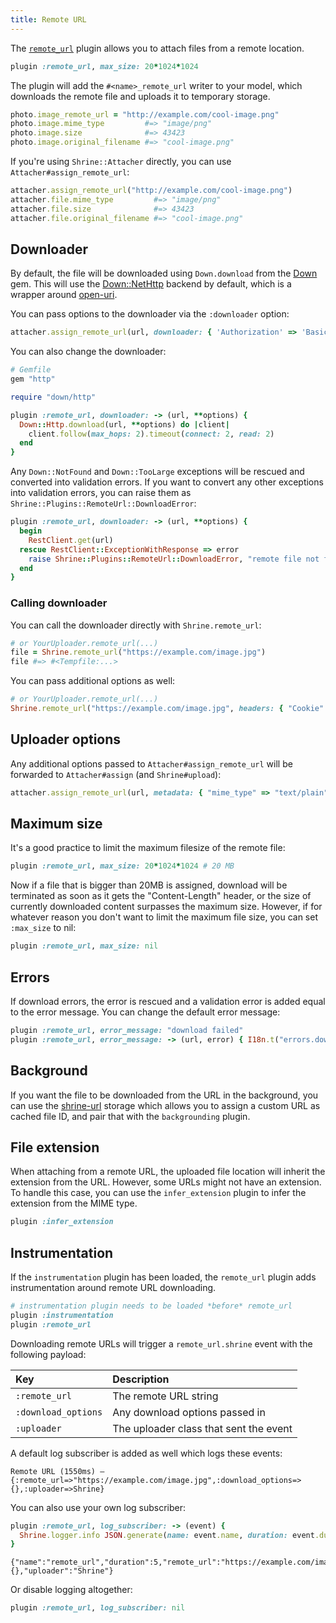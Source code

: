 ```yaml
---
title: Remote URL
---
```


The [`remote_url`][remote_url] plugin allows you to attach files from a remote
location.

```rb
plugin :remote_url, max_size: 20*1024*1024
```

The plugin will add the `#<name>_remote_url` writer to your model, which
downloads the remote file and uploads it to temporary storage.

```rb
photo.image_remote_url = "http://example.com/cool-image.png"
photo.image.mime_type         #=> "image/png"
photo.image.size              #=> 43423
photo.image.original_filename #=> "cool-image.png"
```

If you're using `Shrine::Attacher` directly, you can use
`Attacher#assign_remote_url`:

```rb
attacher.assign_remote_url("http://example.com/cool-image.png")
attacher.file.mime_type         #=> "image/png"
attacher.file.size              #=> 43423
attacher.file.original_filename #=> "cool-image.png"
```

## Downloader

By default, the file will be downloaded using `Down.download` from the [Down]
gem. This will use the [Down::NetHttp] backend by default, which is a wrapper
around [open-uri].

You can pass options to the downloader via the `:downloader` option:

```rb
attacher.assign_remote_url(url, downloader: { 'Authorization' => 'Basic ...' })
```

You can also change the downloader:

```rb
# Gemfile
gem "http"
```
```rb
require "down/http"

plugin :remote_url, downloader: -> (url, **options) {
  Down::Http.download(url, **options) do |client|
    client.follow(max_hops: 2).timeout(connect: 2, read: 2)
  end
}
```

Any `Down::NotFound` and `Down::TooLarge` exceptions will be rescued and
converted into validation errors. If you want to convert any other exceptions
into validation errors, you can raise them as
`Shrine::Plugins::RemoteUrl::DownloadError`:

```rb
plugin :remote_url, downloader: -> (url, **options) {
  begin
    RestClient.get(url)
  rescue RestClient::ExceptionWithResponse => error
    raise Shrine::Plugins::RemoteUrl::DownloadError, "remote file not found"
  end
}
```

### Calling downloader

You can call the downloader directly with `Shrine.remote_url`:

```rb
# or YourUploader.remote_url(...)
file = Shrine.remote_url("https://example.com/image.jpg")
file #=> #<Tempfile:...>
```

You can pass additional options as well:

```rb
# or YourUploader.remote_url(...)
Shrine.remote_url("https://example.com/image.jpg", headers: { "Cookie" => "..." })
```

## Uploader options

Any additional options passed to `Attacher#assign_remote_url` will be forwarded
to `Attacher#assign` (and `Shrine#upload`):

```rb
attacher.assign_remote_url(url, metadata: { "mime_type" => "text/plain" })
```

## Maximum size

It's a good practice to limit the maximum filesize of the remote file:

```rb
plugin :remote_url, max_size: 20*1024*1024 # 20 MB
```

Now if a file that is bigger than 20MB is assigned, download will be terminated
as soon as it gets the "Content-Length" header, or the size of currently
downloaded content surpasses the maximum size. However, if for whatever reason
you don't want to limit the maximum file size, you can set `:max_size` to nil:

```rb
plugin :remote_url, max_size: nil
```

## Errors

If download errors, the error is rescued and a validation error is added equal
to the error message. You can change the default error message:

```rb
plugin :remote_url, error_message: "download failed"
plugin :remote_url, error_message: -> (url, error) { I18n.t("errors.download_failed") }
```

## Background

If you want the file to be downloaded from the URL in the background, you can
use the [shrine-url] storage which allows you to assign a custom URL as cached
file ID, and pair that with the `backgrounding` plugin.

## File extension

When attaching from a remote URL, the uploaded file location will inherit the
extension from the URL. However, some URLs might not have an extension. To
handle this case, you can use the `infer_extension` plugin to infer the
extension from the MIME type.

```rb
plugin :infer_extension
```

## Instrumentation

If the `instrumentation` plugin has been loaded, the `remote_url` plugin adds
instrumentation around remote URL downloading.

```rb
# instrumentation plugin needs to be loaded *before* remote_url
plugin :instrumentation
plugin :remote_url
```

Downloading remote URLs will trigger a `remote_url.shrine` event with the
following payload:

| Key                 | Description                            |
| :--                 | :----                                  |
| `:remote_url`       | The remote URL string                  |
| `:download_options` | Any download options passed in         |
| `:uploader`         | The uploader class that sent the event |

A default log subscriber is added as well which logs these events:

```
Remote URL (1550ms) – {:remote_url=>"https://example.com/image.jpg",:download_options=>{},:uploader=>Shrine}
```

You can also use your own log subscriber:

```rb
plugin :remote_url, log_subscriber: -> (event) {
  Shrine.logger.info JSON.generate(name: event.name, duration: event.duration, **event.payload)
}
```
```
{"name":"remote_url","duration":5,"remote_url":"https://example.com/image.jpg","download_options":{},"uploader":"Shrine"}
```

Or disable logging altogether:

```rb
plugin :remote_url, log_subscriber: nil
```

[remote_url]: https://github.com/shrinerb/shrine/blob/master/lib/shrine/plugins/remote_url.rb
[Down]: https://github.com/janko/down
[Down::NetHttp]: https://github.com/janko/down#downnethttp
[open-uri]: https://ruby-doc.org/stdlib/libdoc/open-uri/rdoc/OpenURI.html
[http.rb]: https://github.com/httprb/http
[shrine-url]: https://github.com/shrinerb/shrine-url
